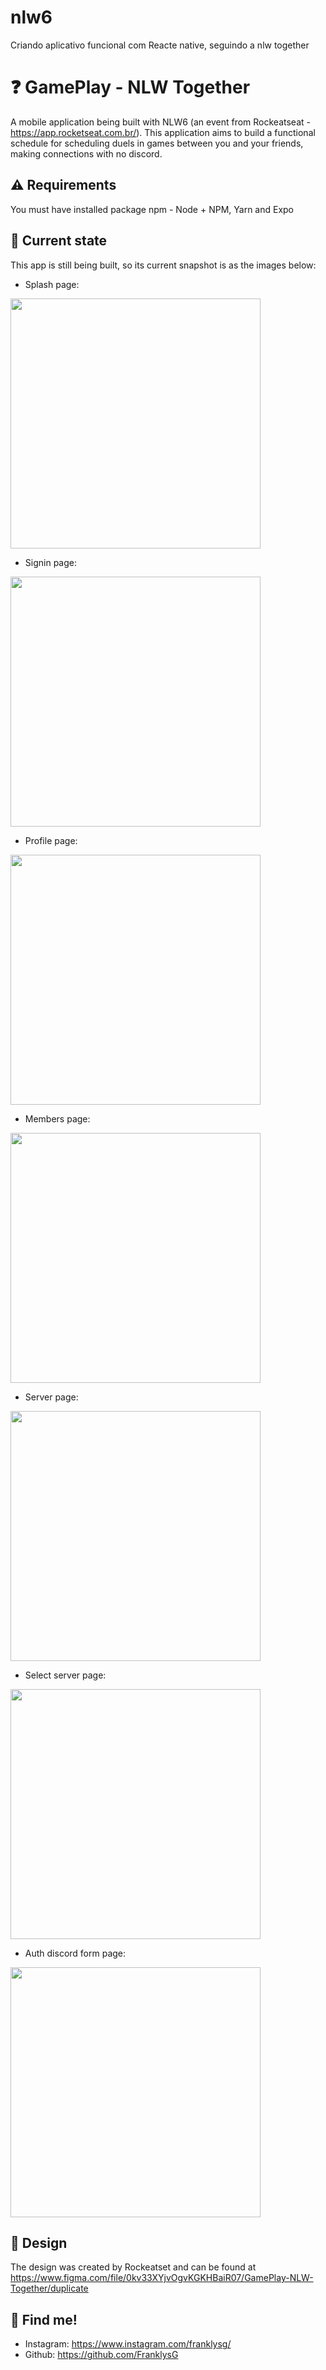 # nlw6
Criando aplicativo funcional com Reacte native, seguindo a nlw together

# ❓ GamePlay - NLW Together

A mobile application being built with NLW6 (an event from Rockeatseat - https://app.rocketseat.com.br/). This application aims to build a functional schedule for scheduling duels in games between you and your friends, making connections with no discord.

## ⚠️ Requirements

You must have installed package npm - Node + NPM, Yarn and Expo
 
## 📱 Current state

This app is still being built, so its current snapshot is as the images below:

- Splash page:
<img src="https://github.com/FranklysG/nlw6/blob/master/assets/readme/splash_page.jpeg" height="400px">


- Signin page:
<img src="https://github.com/FranklysG/nlw6/blob/master/assets/readme/signin_page.jpeg" height="400px">


- Profile page:
<img src="https://github.com/FranklysG/nlw6/blob/master/assets/readme/profile_page.jpeg" height="400px">

 
- Members page:
<img src="https://github.com/FranklysG/nlw6/blob/master/assets/readme/members_page.jpeg" height="400px">

 
- Server page:
<img src="https://github.com/FranklysG/nlw6/blob/master/assets/readme/server_page.jpeg" height="400px">

 
- Select server page:
<img src="https://github.com/FranklysG/nlw6/blob/master/assets/readme/select_server_page.jpeg" height="400px"> 

- Auth discord form page:
<img src="https://github.com/FranklysG/nlw6/blob/master/assets/readme/auth_discord.jpeg" height="400px">

## 🎨 Design

The design was created by Rockeatset and can be found at https://www.figma.com/file/0kv33XYjvOgvKGKHBaiR07/GamePlay-NLW-Together/duplicate
 
## 📌 Find me!
<!-- - Linkedin: https://www.linkedin.com/in/FranklysG19/ -->
- Instagram: https://www.instagram.com/franklysg/
- Github: https://github.com/FranklysG